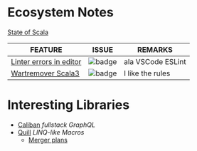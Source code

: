 Ecosystem Notes
===============

[State of Scala](https://www.jetbrains.com/lp/devecosystem-2021/scala/)

| FEATURE                            | ISSUE             | REMARKS             |
|------------------------------------|-------------------|---------------------|
| [Linter errors in editor][issue-1] | ![badge][badge-1] | ala VSCode ESLint   |
| [Wartremover Scala3][issue-2]      | ![badge][badge-2] | I like the rules    |

[badge-1]: https://img.shields.io/github/issues/detail/state/scalameta/metals-feature-requests/230?label=%20&logo=github
[issue-1]: https://github.com/scalameta/metals-feature-requests/issues/230

[badge-2]: https://img.shields.io/github/issues/detail/state/wartremover/wartremover/538?label=%20&logo=github
[issue-2]: https://github.com/wartremover/wartremover/issues/538


Interesting Libraries
=====================

- [Caliban](https://github.com/ghostdogpr/caliban) _fullstack GraphQL_
- [Quill](https://github.com/getquill/protoquill) _LINQ-like Macros_
  * [Merger plans](https://contributors.scala-lang.org/t/quill-dotty-update/4080)